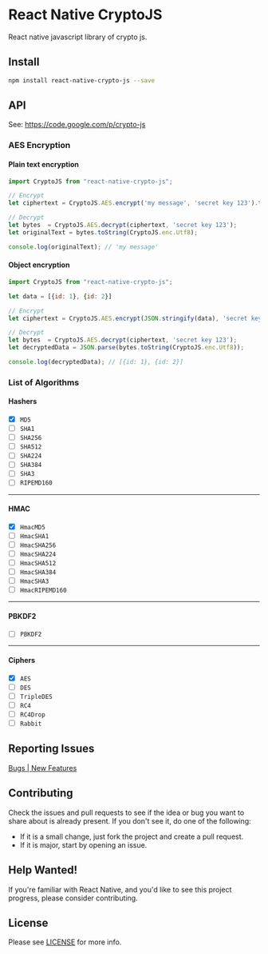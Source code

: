 # React Native CryptoJS

React native javascript library of crypto js.

## Install

```bash
npm install react-native-crypto-js --save
```

## API

See: https://code.google.com/p/crypto-js

### AES Encryption

#### Plain text encryption

```javascript
import CryptoJS from "react-native-crypto-js";

// Encrypt
let ciphertext = CryptoJS.AES.encrypt('my message', 'secret key 123').toString();

// Decrypt
let bytes  = CryptoJS.AES.decrypt(ciphertext, 'secret key 123');
let originalText = bytes.toString(CryptoJS.enc.Utf8);

console.log(originalText); // 'my message'
```

#### Object encryption

```javascript
import CryptoJS from "react-native-crypto-js";

let data = [{id: 1}, {id: 2}]

// Encrypt
let ciphertext = CryptoJS.AES.encrypt(JSON.stringify(data), 'secret key 123').toString();

// Decrypt
let bytes  = CryptoJS.AES.decrypt(ciphertext, 'secret key 123');
let decryptedData = JSON.parse(bytes.toString(CryptoJS.enc.Utf8));

console.log(decryptedData); // [{id: 1}, {id: 2}]
```

### List of Algorithms

#### Hashers

- [x] ```MD5```
- [ ] ```SHA1```
- [ ] ```SHA256```
- [ ] ```SHA512```
- [ ] ```SHA224```
- [ ] ```SHA384```
- [ ] ```SHA3```
- [ ] ```RIPEMD160```
---
#### HMAC
- [x] ```HmacMD5```
- [ ] ```HmacSHA1```
- [ ] ```HmacSHA256```
- [ ] ```HmacSHA224```
- [ ] ```HmacSHA512```
- [ ] ```HmacSHA384```
- [ ] ```HmacSHA3```
- [ ] ```HmacRIPEMD160```
---
#### PBKDF2
- [ ] ```PBKDF2```
---
#### Ciphers
- [x] ```AES```
- [ ] ```DES```
- [ ] ```TripleDES```
- [ ] ```RC4```
- [ ] ```RC4Drop```
- [ ] ```Rabbit```

## Reporting Issues

[Bugs | New Features](https://github.com/imchintan/react-native-crypto-js/issues)


## Contributing
Check the issues and pull requests to see if the idea or bug you want to share about is already present. If you don't see it, do one of the following:

* If it is a small change, just fork the project and create a pull request.
* If it is major, start by opening an issue.


## Help Wanted!

If you're familiar with React Native, and you'd like to see this project progress, please consider contributing.


## License

Please see [LICENSE](LICENSE) for more info.
